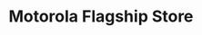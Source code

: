 ---
title: "Motorola Flagship Store"
url: /ciudad-autonoma-de-buenos-aires/motorola-flagship-store/
shop: teléfono móvil
---